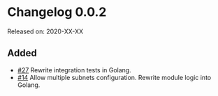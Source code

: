 # Changelog 0.0.2

Released on: 2020-XX-XX

## Added

* [#27](https://github.com/epiphany-platform/m-azure-basic-infrastructure/issues/27) Rewrite integration tests in Golang. 
* [#14](https://github.com/epiphany-platform/m-azure-basic-infrastructure/issues/14) Allow multiple subnets configuration. Rewrite module logic into Golang. 
